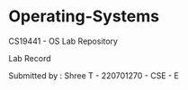 # Operating-Systems
CS19441 - OS Lab Repository

Lab Record

Submitted by : Shree T - 220701270 - CSE - E

